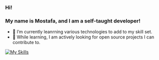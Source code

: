 ### Hi! 
### My name is Mostafa, and I am  a self-taught developer!


- 🌱 I’m currently leanrning various technologies to add to my skill set.
- 👯 While learning, I am actively looking for open source projects I can contribute to.
  
[![My Skills](https://skillicons.dev/icons?i=js,html,css,bash,docker,py,flask,sqlite,selenium)](https://skillicons.dev)

